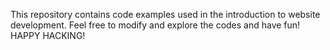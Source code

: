 This repository contains code examples used in the introduction to website development. Feel free to modify and explore the codes and have fun!
HAPPY HACKING!